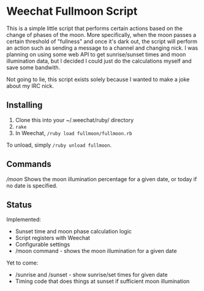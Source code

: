 Weechat Fullmoon Script
=======================

This is a simple little script that performs certain actions based on the change
of phases of the moon. More specifically, when the moon passes a certain
threshold of "fullness" and once it's dark out, the script will perform an
action such as sending a message to a channel and changing nick. I was planning
on using some web API to get sunrise/sunset times and moon illumination data,
but I decided I could just do the calculations myself and save some bandwith.

Not going to lie, this script exists solely because I wanted to make a joke
about my IRC nick.

Installing
----------
1. Clone this into your ~/.weechat/ruby/ directory
2. `rake`
3. In Weechat, `/ruby load fullmoon/fullmoon.rb`

To unload, simply `/ruby unload fullmoon`.

Commands
--------
*/moon*
Shows the moon illumination percentage for a given date, or today if no date is
specified.

Status
------

Implemented:
* Sunset time and moon phase calculation logic
* Script registers with Weechat
* Configurable settings
* /moon command - shows the moon illumination for a given date

Yet to come:
* /sunrise and /sunset - show sunrise/set times for given date
* Timing code that does things at sunset if sufficient moon illumination
